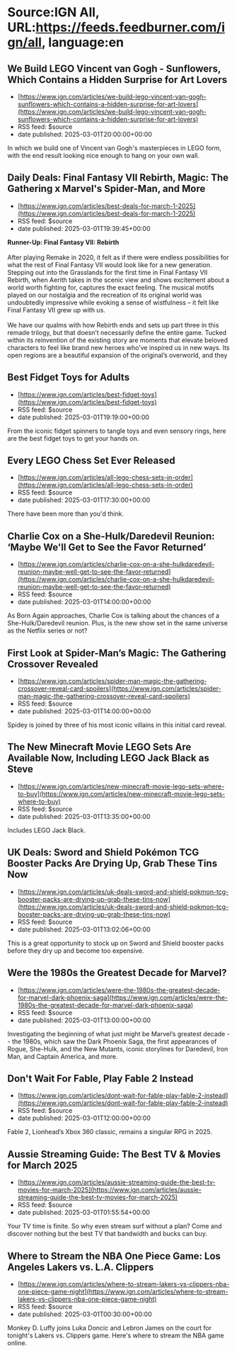 # Source:IGN All, URL:https://feeds.feedburner.com/ign/all, language:en

## We Build LEGO Vincent van Gogh - Sunflowers, Which Contains a Hidden Surprise for Art Lovers
 - [https://www.ign.com/articles/we-build-lego-vincent-van-gogh-sunflowers-which-contains-a-hidden-surprise-for-art-lovers](https://www.ign.com/articles/we-build-lego-vincent-van-gogh-sunflowers-which-contains-a-hidden-surprise-for-art-lovers)
 - RSS feed: $source
 - date published: 2025-03-01T20:00:00+00:00

In which we build one of Vincent van Gogh's masterpieces in LEGO form, with the end result looking nice enough to hang on your own wall.

## Daily Deals: Final Fantasy VII Rebirth, Magic: The Gathering x Marvel's Spider-Man, and More
 - [https://www.ign.com/articles/best-deals-for-march-1-2025](https://www.ign.com/articles/best-deals-for-march-1-2025)
 - RSS feed: $source
 - date published: 2025-03-01T19:39:45+00:00

<b>Runner-Up: Final Fantasy VII: Rebirth</b>
<br></br>
After playing Remake in 2020, it felt as if there were endless possibilities for what the rest of Final Fantasy VII would look like for a new generation. Stepping out into the Grasslands for the first time in Final Fantasy VII Rebirth, when Aerith takes in the scenic view and shows excitement about a world worth fighting for, captures the exact feeling. The musical motifs played on our nostalgia and the recreation of its original world was undoubtedly impressive while evoking a sense of wistfulness – it felt like Final Fantasy VII grew up with us.
<br></br>
We have our qualms with how Rebirth ends and sets up part three in this remade trilogy, but that doesn’t necessarily define the entire game. Tucked within its reinvention of the existing story are moments that elevate beloved characters to feel like brand new heroes who’ve inspired us in new ways. Its open regions are a beautiful expansion of the original’s overworld, and they

## Best Fidget Toys for Adults
 - [https://www.ign.com/articles/best-fidget-toys](https://www.ign.com/articles/best-fidget-toys)
 - RSS feed: $source
 - date published: 2025-03-01T19:19:00+00:00

From the iconic fidget spinners to tangle toys and even sensory rings, here are the best fidget toys to get your hands on.

## Every LEGO Chess Set Ever Released
 - [https://www.ign.com/articles/all-lego-chess-sets-in-order](https://www.ign.com/articles/all-lego-chess-sets-in-order)
 - RSS feed: $source
 - date published: 2025-03-01T17:30:00+00:00

There have been more than you'd think.

## Charlie Cox on a She-Hulk/Daredevil Reunion: ‘Maybe We'll Get to See the Favor Returned’
 - [https://www.ign.com/articles/charlie-cox-on-a-she-hulkdaredevil-reunion-maybe-well-get-to-see-the-favor-returned](https://www.ign.com/articles/charlie-cox-on-a-she-hulkdaredevil-reunion-maybe-well-get-to-see-the-favor-returned)
 - RSS feed: $source
 - date published: 2025-03-01T14:00:00+00:00

As Born Again approaches, Charlie Cox is talking about the chances of a She-Hulk/Daredevil reunion. Plus, is the new show set in the same universe as the Netflix series or not?

## First Look at Spider-Man’s Magic: The Gathering Crossover Revealed
 - [https://www.ign.com/articles/spider-man-magic-the-gathering-crossover-reveal-card-spoilers](https://www.ign.com/articles/spider-man-magic-the-gathering-crossover-reveal-card-spoilers)
 - RSS feed: $source
 - date published: 2025-03-01T14:00:00+00:00

Spidey is joined by three of his most iconic villains in this initial card reveal.

## The New Minecraft Movie LEGO Sets Are Available Now, Including LEGO Jack Black as Steve
 - [https://www.ign.com/articles/new-minecraft-movie-lego-sets-where-to-buy](https://www.ign.com/articles/new-minecraft-movie-lego-sets-where-to-buy)
 - RSS feed: $source
 - date published: 2025-03-01T13:35:00+00:00

Includes LEGO Jack Black.

## UK Deals: Sword and Shield Pokémon TCG Booster Packs Are Drying Up, Grab These Tins Now
 - [https://www.ign.com/articles/uk-deals-sword-and-shield-pokmon-tcg-booster-packs-are-drying-up-grab-these-tins-now](https://www.ign.com/articles/uk-deals-sword-and-shield-pokmon-tcg-booster-packs-are-drying-up-grab-these-tins-now)
 - RSS feed: $source
 - date published: 2025-03-01T13:02:06+00:00

This is a great opportunity to stock up on Sword and Shield booster packs before they dry up and become too expensive.

## Were the 1980s the Greatest Decade for Marvel?
 - [https://www.ign.com/articles/were-the-1980s-the-greatest-decade-for-marvel-dark-phoenix-saga](https://www.ign.com/articles/were-the-1980s-the-greatest-decade-for-marvel-dark-phoenix-saga)
 - RSS feed: $source
 - date published: 2025-03-01T13:00:00+00:00

Investigating the beginning of what just might be Marvel’s greatest decade -- the 1980s, which saw the Dark Phoenix Saga, the first appearances of Rogue, She-Hulk, and the New Mutants, iconic storylines for Daredevil, Iron Man, and Captain America, and more.

## Don't Wait For Fable, Play Fable 2 Instead
 - [https://www.ign.com/articles/dont-wait-for-fable-play-fable-2-instead](https://www.ign.com/articles/dont-wait-for-fable-play-fable-2-instead)
 - RSS feed: $source
 - date published: 2025-03-01T12:00:00+00:00

Fable 2, Lionhead’s Xbox 360 classic, remains a singular RPG in 2025.

## Aussie Streaming Guide: The Best TV & Movies for March 2025
 - [https://www.ign.com/articles/aussie-streaming-guide-the-best-tv-movies-for-march-2025](https://www.ign.com/articles/aussie-streaming-guide-the-best-tv-movies-for-march-2025)
 - RSS feed: $source
 - date published: 2025-03-01T01:55:54+00:00

Your TV time is finite. So why even stream surf without a plan? Come and discover nothing but the best TV that bandwidth and bucks can buy.

## Where to Stream the NBA One Piece Game: Los Angeles Lakers vs. L.A. Clippers
 - [https://www.ign.com/articles/where-to-stream-lakers-vs-clippers-nba-one-piece-game-night](https://www.ign.com/articles/where-to-stream-lakers-vs-clippers-nba-one-piece-game-night)
 - RSS feed: $source
 - date published: 2025-03-01T00:30:00+00:00

Monkey D. Luffy joins Luka Doncic and Lebron James on the court for tonight's Lakers vs. Clippers game. Here's where to stream the NBA game online.

